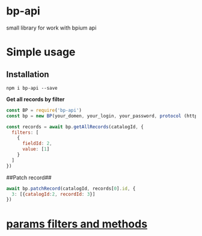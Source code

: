 # bp-api
small library for work with bpium api

# Simple usage

## Installation
`npm i bp-api --save`


**Get all records by filter**

```js
const BP = require('bp-api')
const bp = new BP(your_domen, your_login, your_password, protocol (https - default value), timeout(30000 default value))

const records = await bp.getAllRecords(catalogId, {
  filters: [
    {
      fieldId: 2,
      value: [1]
    }
  ]
})
```

##Patch record##

```js
await bp.patchRecord(catalogId, records[0].id, {
  3: [{catalogId:2, recordId: 3}]
})
```

# [params filters and methods](https://docs.bpium.ru/integrations/api/)